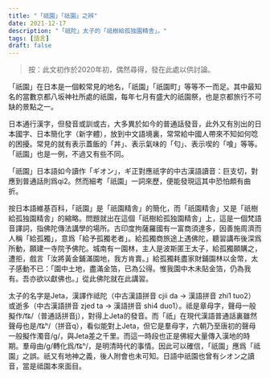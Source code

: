 ```yaml
---
title: "「祗園」「祇園」之辨"
date: 2021-12-17
description: "「祗陀」太子的「祗樹給孤独園精舎」。"
tags: [語言]
draft: false
---
```


> 按：此文初作於2020年初，偶然尋得，發在此處以供討論。

「祇園」在日本是一個較常見的地名，「祇園」「祇園町」等等不一而足。其中最知名的當數京都八坂神社所處的祇園，每年七月有盛大的祇園祭，也是京都旅行不可缺的景點之一。

日本通行漢字，但發音或訓或古，大多異於如今的普通話發音，此外又有別出的日本國字、日本簡化字（新字體），放到中文語境裏，常常給中國人帶來不知如何唸的困擾。常見的就有表示蓋飯的「丼」、表示氣味的「匂」、表示喫的「喰」等等。「祇園」也是一例，不過又有些不同。

「祇園」日本語如今讀作「ギオン」，ギ正對應祇字的中古漢語讀音：巨支切，對應到普通話則爲qi2。然而細考「祇園」一詞來歷，便能發現這其中恐怕頗有曲折。

按日本語維基百科，「祇園」是「祇園精舎」的簡化，而「祇園精舎」又是「祇樹給孤独園精舎」的縮略。問題就出在這個「祇樹給孤独園精舎」上，這是一個梵語音譯詞，指佛陀傳法講學的場所。古印度拘薩羅國有一富商須達多，因善施周濟而人稱「給孤獨」，意爲「給予孤獨老者」。給孤獨商旅途上遇佛陀，聽習講布後深爲所動，願建一寺院予佛陀。城南有一園林，主人是波斯匿王太子，給孤獨願購之，遭拒，戲言「汝將黃金鋪滿園地，我方肯賣。」給孤獨耗盡家財鋪園林以金幣，太子感動不已：「園中土地，盡滿金箔，已為公得。惟我園中木未貼金箔，仍為我有。吾亦欲以獻佛也。」從此佛陀就在此講習。

太子的名字是Jeta，漢譯作祗陀（中古漢語拼音 cjii da -> 漢語拼音 zhi1 tuo2）或逝多（中古漢語拼音 zjed ta -> 漢語拼音 shi4 duo1）。祗是章母字，聲母一般擬作/t͡ɕ/（普通話拼音j），對得上Jeta的發音。而「祇」在現代漢語普通話裏雖然聲母也是/t͡ɕʰ/（拼音q），看似能對上Jeta，但它是羣母字，六朝乃至唐初的聲母一般擬作濁音/g/，與Jeta差之千里。而這一時段也正是佛經大量傳入漢地的時期。羣母由/g/轉化爲/t͡ɕʰ/，是明清時代的事情。因此可以確信，「祇園」應爲「祗園」之誤。祇又有地神之義，後人附會也未可知。日語中祇園也曾有シオン之讀音，當是祗園本來面目。